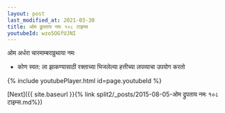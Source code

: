 ```yaml
---
layout: post
last_modified_at: 2021-03-30
title: ओम द्रुपताय नमः १०८ टाइम्स
youtubeId: wzo5OGfUJNI
---
```

 
 
 ओम अर्धरा चारमाम्बराव्रुथाया नमः  
 
 -  कोण स्वत: ला झाकण्यासाठी रक्ताच्या भिजलेल्या हत्तीच्या लपव्याचा उपयोग करतो 
 
  
 
  
 
 
 
 
 
 


{% include youtubePlayer.html id=page.youtubeId %}
 
[Next]({{ site.baseurl }}{% link  split2/_posts/2015-08-05-ओम द्रुपताय नमः १०८ टाइम्स.md%})
 
